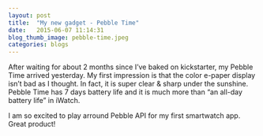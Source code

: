 ```yaml
---
layout: post
title:  "My new gadget - Pebble Time"
date:   2015-06-07 11:14:31
blog_thumb_image: pebble-time.jpeg
categories: blogs
---
```

After waiting for about 2 months since I’ve baked on kickstarter, my Pebble Time arrived yesterday. My first impression is that the color e-paper display isn’t bad as I thought. In fact, it is super clear & sharp under the sunshine. Pebble Time has 7 days battery life and it is much more than “an all-day battery life” in iWatch.

I am so excited to play arround Pebble API for my first smartwatch app. Great product!
